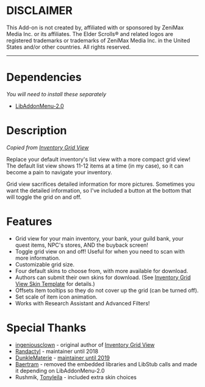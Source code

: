 # DISCLAIMER

This Add-on is not created by, affiliated with or sponsored by ZeniMax Media Inc. or its affiliates. The Elder Scrolls® and related logos are registered trademarks or trademarks of ZeniMax Media Inc. in the United States and/or other countries. All rights reserved.

---

# Dependencies

*You will need to install these separately*

* [LibAddonMenu-2.0](https://www.esoui.com/downloads/info7-LibAddonMenu.html)

# Description

*Copied from [Inventory Grid View](https://www.esoui.com/downloads/info65-InventoryGridView.html)*

Replace your default inventory's list view with a more compact grid view! The default list view shows 11-12 items at a time (in my case), so it can become a pain to navigate your inventory.

Grid view sacrifices detailed information for more pictures. Sometimes you want the detailed information, so I've included a button at the bottom that will toggle the grid on and off.

# Features

* Grid view for your main inventory, your bank, your guild bank, your quest items, NPC's stores, AND the buyback screen!
* Toggle grid view on and off! Useful for when you need to scan with more information.
* Customizable grid size.
* Four default skins to choose from, with more available for download.
* Authors can submit their own skins for download. (See [Inventory Grid View Skin Template](http://www.esoui.com/downloads/info583-InventoryGridViewSkinTemplate.html) for details.)
* Offsets item tooltips so they do not cover up the grid (can be turned off).
* Set scale of item icon animation.
* Works with Research Assistant and Advanced Filters!

# Special Thanks

* [ingeniousclown](https://www.esoui.com/forums/member.php?action=getinfo&userid=460) - original author of [Inventory Grid View](https://www.esoui.com/downloads/info65-InventoryGridView.html)
* [Randactyl](https://www.esoui.com/forums/member.php?action=getinfo&userid=4309) - maintainer until 2018
* [DunkleMaterie](https://www.esoui.com/forums/member.php?action=getinfo&userid=42697) - [maintainer until 2019](https://www.esoui.com/downloads/info2227-InventoryGridView.html#info)
* [Baertram](https://www.esoui.com/forums/member.php?u=2028) - removed the embedded libraries and LibStub calls and made it depending on LibAddonMenu-2.0
* Rushmik, [Tonyleila](https://www.esoui.com/forums/member.php?userid=1742) - included extra skin choices
